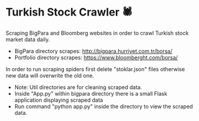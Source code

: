 # Turkish Stock Crawler :spider:
Scraping BigPara and Bloomberg websites in order to crawl Turkish stock market data daily.

- BigPara directory scrapes: http://bigpara.hurriyet.com.tr/borsa/
- Portfolio directory scrapes: https://www.bloomberght.com/borsa/

In order to run scraping spiders first delete "stoklar.json" files otherwise new data will overwrite the old one.
- Note: Util directories are for cleaning scraped data.
- Inside "App.py" within bigpara directory there is a small Flask application displaying scraped data
- Run command "python app.py" inside the directory to view the scraped data.
